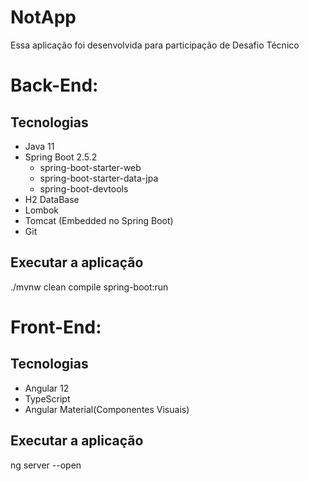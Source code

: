 # NotApp

  Essa aplicação foi desenvolvida para participação de Desafio Técnico

# Back-End:

## Tecnologias
- Java 11
- Spring Boot 2.5.2
  - spring-boot-starter-web
  - spring-boot-starter-data-jpa
  - spring-boot-devtools
- H2 DataBase
- Lombok
- Tomcat (Embedded no Spring Boot)
- Git

## Executar a aplicação
./mvnw clean compile spring-boot:run

# Front-End:

## Tecnologias
- Angular 12
- TypeScript
- Angular Material(Componentes Visuais)

## Executar a aplicação
ng server --open
